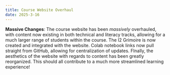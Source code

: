 ```yaml
---
title: Course Website Overhaul
date: 2025-3-16
---
```


**Massive Changes**: The course website has been *massively* overhauled, with 
content now existing in both technical and literacy tracks, allowing for a much
larger range of students within the course. The I2 Grimoire is now created and 
integrated with the website. Colab notebook links now pull straight from GitHub,
allowing for centralization of updates. FInally, the aesthetics of the website
with regards to content has been greatly reorganized. This should all contribute
to a much more streamlined learning experience!